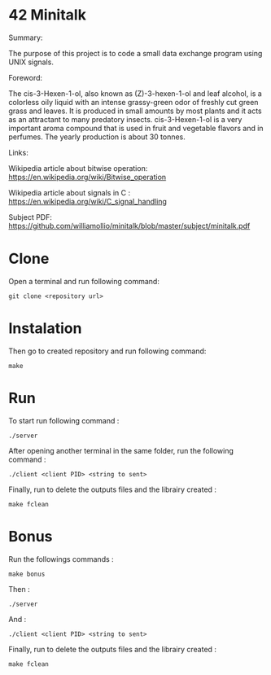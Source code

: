 # 42 Minitalk
Summary:

The purpose of this project is to code a small data exchange program using UNIX signals.

Foreword:

The cis-3-Hexen-1-ol, also known as (Z)-3-hexen-1-ol and leaf alcohol, is a colorless oily liquid with an intense grassy-green odor of freshly cut green grass and leaves.
It is produced in small amounts by most plants and it acts as an attractant to many predatory insects. cis-3-Hexen-1-ol is a very important aroma compound that is used in fruit and vegetable flavors and in perfumes.
The yearly production is about 30 tonnes.

Links:

Wikipedia article about bitwise operation: https://en.wikipedia.org/wiki/Bitwise_operation

Wikipedia article about signals in C : https://en.wikipedia.org/wiki/C_signal_handling

Subject PDF: https://github.com/williamollio/minitalk/blob/master/subject/minitalk.pdf

# Clone
Open a terminal and run following command:
```
git clone <repository url>
```
# Instalation
Then go to created repository and run following command:
```
make
```
# Run
To start run following command :
```
./server
```
After opening another terminal in the same folder, run the following command :
```
./client <client PID> <string to sent>
```
Finally, run to delete the outputs files and the librairy created :
```
make fclean
```
# Bonus
Run the followings commands :
```
make bonus
```
Then :
```
./server
```
And :
```
./client <client PID> <string to sent>
```
Finally, run to delete the outputs files and the librairy created :
```
make fclean
```
